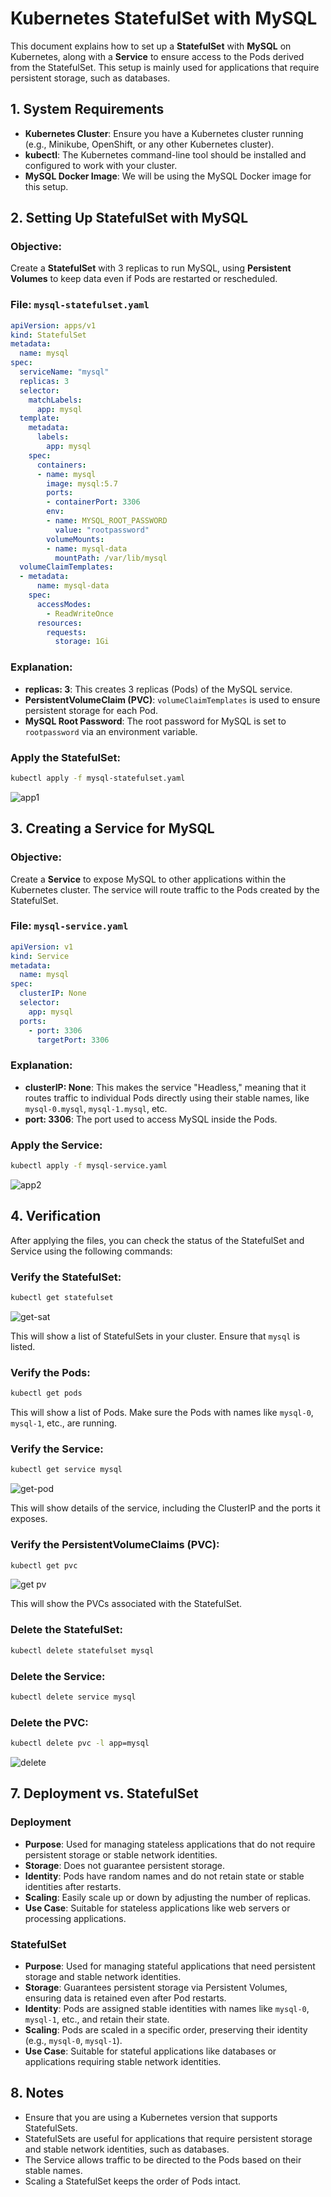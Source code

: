 
# Kubernetes StatefulSet with MySQL

This document explains how to set up a **StatefulSet** with **MySQL** on Kubernetes, along with a **Service** to ensure access to the Pods derived from the StatefulSet. This setup is mainly used for applications that require persistent storage, such as databases.

## 1. **System Requirements**
- **Kubernetes Cluster**: Ensure you have a Kubernetes cluster running (e.g., Minikube, OpenShift, or any other Kubernetes cluster).
- **kubectl**: The Kubernetes command-line tool should be installed and configured to work with your cluster.
- **MySQL Docker Image**: We will be using the MySQL Docker image for this setup.

## 2. **Setting Up StatefulSet with MySQL**

### Objective:
Create a **StatefulSet** with 3 replicas to run MySQL, using **Persistent Volumes** to keep data even if Pods are restarted or rescheduled.

### File: `mysql-statefulset.yaml`

```yaml
apiVersion: apps/v1
kind: StatefulSet
metadata:
  name: mysql
spec:
  serviceName: "mysql"
  replicas: 3
  selector:
    matchLabels:
      app: mysql
  template:
    metadata:
      labels:
        app: mysql
    spec:
      containers:
      - name: mysql
        image: mysql:5.7
        ports:
        - containerPort: 3306
        env:
        - name: MYSQL_ROOT_PASSWORD
          value: "rootpassword"
        volumeMounts:
        - name: mysql-data
          mountPath: /var/lib/mysql
  volumeClaimTemplates:
  - metadata:
      name: mysql-data
    spec:
      accessModes: 
        - ReadWriteOnce
      resources:
        requests:
          storage: 1Gi
```

### Explanation:
- **replicas: 3**: This creates 3 replicas (Pods) of the MySQL service.
- **PersistentVolumeClaim (PVC)**: `volumeClaimTemplates` is used to ensure persistent storage for each Pod.
- **MySQL Root Password**: The root password for MySQL is set to `rootpassword` via an environment variable.

### Apply the StatefulSet:

```bash
kubectl apply -f mysql-statefulset.yaml
```
![app1](https://github.com/user-attachments/assets/51299a74-41d5-43ba-8171-8361fae5d56e)


## 3. **Creating a Service for MySQL**

### Objective:
Create a **Service** to expose MySQL to other applications within the Kubernetes cluster. The service will route traffic to the Pods created by the StatefulSet.

### File: `mysql-service.yaml`

```yaml
apiVersion: v1
kind: Service
metadata:
  name: mysql
spec:
  clusterIP: None
  selector:
    app: mysql
  ports:
    - port: 3306
      targetPort: 3306
```

### Explanation:
- **clusterIP: None**: This makes the service "Headless," meaning that it routes traffic to individual Pods directly using their stable names, like `mysql-0.mysql`, `mysql-1.mysql`, etc.
- **port: 3306**: The port used to access MySQL inside the Pods.

### Apply the Service:

```bash
kubectl apply -f mysql-service.yaml
```
![app2](https://github.com/user-attachments/assets/d0482f02-a90f-4c09-b279-f4ccc3270922)

## 4. **Verification**

After applying the files, you can check the status of the StatefulSet and Service using the following commands:

### Verify the StatefulSet:

```bash
kubectl get statefulset
```
![get-sat](https://github.com/user-attachments/assets/3a287047-acc6-427b-9a2e-befe44ea9aa2)

This will show a list of StatefulSets in your cluster. Ensure that `mysql` is listed.

### Verify the Pods:

```bash
kubectl get pods
```

This will show a list of Pods. Make sure the Pods with names like `mysql-0`, `mysql-1`, etc., are running.

### Verify the Service:

```bash
kubectl get service mysql
```
![get-pod](https://github.com/user-attachments/assets/ffb63355-03d9-4f26-9b18-9250318630ae)

This will show details of the service, including the ClusterIP and the ports it exposes.

### Verify the PersistentVolumeClaims (PVC):

```bash
kubectl get pvc
```
![get pv](https://github.com/user-attachments/assets/39901a51-d1e4-4168-a17b-da86b797a950)

This will show the PVCs associated with the StatefulSet.


### Delete the StatefulSet:

```bash
kubectl delete statefulset mysql
```

### Delete the Service:

```bash
kubectl delete service mysql
```

### Delete the PVC:

```bash
kubectl delete pvc -l app=mysql
```
![delete](https://github.com/user-attachments/assets/069c065b-94ea-4903-ab7f-c09c935aadd3)


## 7. **Deployment vs. StatefulSet**

### **Deployment**
- **Purpose**: Used for managing stateless applications that do not require persistent storage or stable network identities.
- **Storage**: Does not guarantee persistent storage.
- **Identity**: Pods have random names and do not retain state or stable identities after restarts.
- **Scaling**: Easily scale up or down by adjusting the number of replicas.
- **Use Case**: Suitable for stateless applications like web servers or processing applications.

### **StatefulSet**
- **Purpose**: Used for managing stateful applications that need persistent storage and stable network identities.
- **Storage**: Guarantees persistent storage via Persistent Volumes, ensuring data is retained even after Pod restarts.
- **Identity**: Pods are assigned stable identities with names like `mysql-0`, `mysql-1`, etc., and retain their state.
- **Scaling**: Pods are scaled in a specific order, preserving their identity (e.g., `mysql-0`, `mysql-1`).
- **Use Case**: Suitable for stateful applications like databases or applications requiring stable network identities.

## 8. **Notes**

- Ensure that you are using a Kubernetes version that supports StatefulSets.
- StatefulSets are useful for applications that require persistent storage and stable network identities, such as databases.
- The Service allows traffic to be directed to the Pods based on their stable names.
- Scaling a StatefulSet keeps the order of Pods intact.

